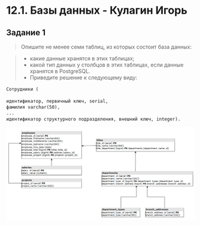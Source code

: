 # 12.1. Базы данных  - Кулагин Игорь
## Задание 1
>Опишите не менее семи таблиц, из которых состоит база данных:

> - какие данные хранятся в этих таблицах;
> - какой тип данных у столбцов в этих таблицах, если данные хранятся в PostgreSQL.
> - Приведите решение к следующему виду:

```
Сотрудники (

идентификатор, первичный ключ, serial,
фамилия varchar(50),
...
идентификатор структурного подразделения, внешний ключ, integer).
```

![12.1 Task #1](screenshots/12.1-1.png)